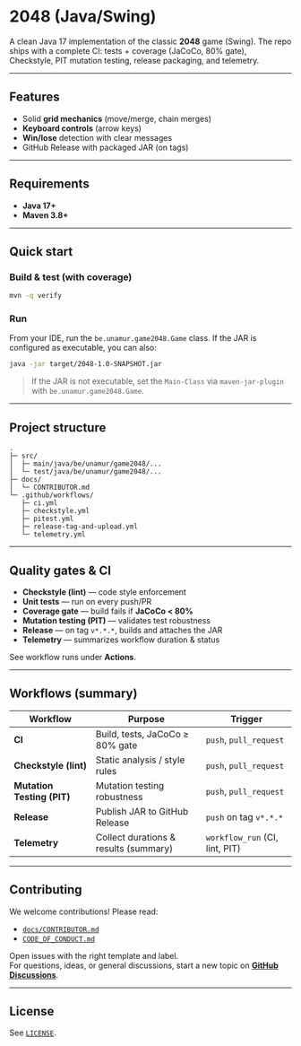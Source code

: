 # 2048 (Java/Swing)

&#x20;  &#x20;

A clean Java 17 implementation of the classic **2048** game (Swing). The repo ships with a complete CI: tests + coverage (JaCoCo, 80% gate), Checkstyle, PIT mutation testing, release packaging, and telemetry.

---

## Features

- Solid **grid mechanics** (move/merge, chain merges)
- **Keyboard controls** (arrow keys)
- **Win/lose** detection with clear messages
- GitHub Release with packaged JAR (on tags)

---

## Requirements

- **Java 17+**
- **Maven 3.8+**

---

## Quick start

### Build & test (with coverage)

```bash
mvn -q verify
```

### Run

From your IDE, run the `be.unamur.game2048.Game` class. If the JAR is configured as executable, you can also:

```bash
java -jar target/2048-1.0-SNAPSHOT.jar
```

> If the JAR is not executable, set the `Main-Class` via `maven-jar-plugin` with `be.unamur.game2048.Game`.

---

## Project structure

```
.
├─ src/
│  ├─ main/java/be/unamur/game2048/...
│  └─ test/java/be/unamur/game2048/...
├─ docs/
│  └─ CONTRIBUTOR.md
└─ .github/workflows/
   ├─ ci.yml
   ├─ checkstyle.yml
   ├─ pitest.yml
   ├─ release-tag-and-upload.yml
   └─ telemetry.yml
```

---

## Quality gates & CI

- **Checkstyle (lint)** — code style enforcement
- **Unit tests** — run on every push/PR
- **Coverage gate** — build fails if **JaCoCo < 80%**
- **Mutation testing (PIT)** — validates test robustness
- **Release** — on tag `v*.*.*`, builds and attaches the JAR
- **Telemetry** — summarizes workflow duration & status

See workflow runs under **Actions**.

---

## Workflows (summary)

| Workflow                   | Purpose                               | Trigger                        |
| -------------------------- | ------------------------------------- | ------------------------------ |
| **CI**                     | Build, tests, JaCoCo ≥ 80% gate       | `push`, `pull_request`         |
| **Checkstyle (lint)**      | Static analysis / style rules         | `push`, `pull_request`         |
| **Mutation Testing (PIT)** | Mutation testing robustness           | `push`, `pull_request`         |
| **Release**                | Publish JAR to GitHub Release         | `push` on tag `v*.*.*`         |
| **Telemetry**              | Collect durations & results (summary) | `workflow_run` (CI, lint, PIT) |

---

## Contributing

We welcome contributions! Please read:

- [`docs/CONTRIBUTOR.md`](docs/CONTRIBUTOR.md)
- [`CODE_OF_CONDUCT.md`](CODE_OF_CONDUCT.md)

Open issues with the right template and label.\
For questions, ideas, or general discussions, start a new topic on [**GitHub Discussions**](https://github.com/INFOM126-Automated-Software-Engineering/2048-Drif/discussions/new/choose).

---

## License

See [`LICENSE`](LICENSE).

